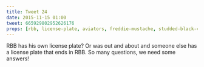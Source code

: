 ```yaml
---
title: Tweet 24
date: 2015-11-15 01:00
tweet: 665929802952626176
props: [rbb, license-plate, aviators, freddie-mustache, studded-black-choker, harley-jacket]
---
```

RBB has his own license plate? Or was out and about and someone else has a license plate that ends in RBB. So many questions, we need some answers!

